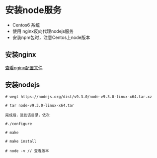 # 安装node服务

* Centos6 系统
* 使用 nginx反向代理nodejs服务
* 安装npm包时，注意Centos上node版本

## 安装nginx
[查看nginx配置文件](../server/使用centos6搭建简易web服务.md)

## 安装nodejs
```
# wegt https://nodejs.org/dist/v9.3.0/node-v9.3.0-linux-x64.tar.xz

# tar node-v9.3.0-linux-x64.tar

完成后，进到该目录，依次

#./configure

# make

# make install

# node -v // 查看版本

```
